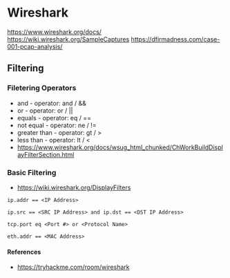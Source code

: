 # Wireshark

https://www.wireshark.org/docs/
https://wiki.wireshark.org/SampleCaptures
https://dfirmadness.com/case-001-pcap-analysis/

## Filtering

### Filetering Operators

* and - operator: and / &&
* or - operator: or / ||
* equals - operator: eq / ==
* not equal - operator: ne / !=
* greater than - operator: gt /  >
* less than - operator: lt / <
* https://www.wireshark.org/docs/wsug_html_chunked/ChWorkBuildDisplayFilterSection.html

### Basic Filtering
* https://wiki.wireshark.org/DisplayFilters
```
ip.addr == <IP Address>
```
```
ip.src == <SRC IP Address> and ip.dst == <DST IP Address>
```
```
tcp.port eq <Port #> or <Protocol Name>
```
```
eth.addr == <MAC Address>
```


#### References
* https://tryhackme.com/room/wireshark
